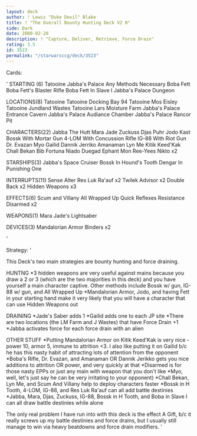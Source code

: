 ```yaml
---
layout: deck
author: ! Lewis "Duke Devil" Blake
title: ! "The Overall Bounty Hunting Deck V2 0"
side: Dark
date: 2000-02-20
description: ! "Capture, Deliver, Retrieve, Force Drain"
rating: 3.5
id: 3523
permalink: "/starwarsccg/deck/3523"
---
```

Cards: 

' STARTING (6)
Tatooine Jabba's Palace
Any Methods Necessary
Boba Fett
Boba Fett's Blaster Rifle
Boba Fett In Slave I
Jabba's Palace Dungeon

 LOCATIONS(8)
Tatooine
Tatooine Docking Bay 94
Tatooine Mos Eisley
Tatooine Jundland Wastes
Tatooine Lars Moisture Farm
Jabba's Palace Entrance Cavern
Jabba's Palace Audiance Chamber
Jabba's Palace Rancor Pit

 CHARACTERS(22)
Jabba The Hutt
Mara Jade
Zuckuss
Djas Puhr
Jodo Kast
Bossk With Mortar Gun
4-LOM With Concussion Rifle
IG-88 With Riot Gun
Dr. Evazan
Myo
Gailid
Dannik Jerriko
Amanaman
Lyn Me
Kitik Keed'Kak
Chall Bekan
Bib Fortuna
Niado Duegad
Ephant Mon
Ree-Yees
Nikto x2

 STARSHIPS(3)
Jabba's Space Cruiser
Bossk In Hound's Tooth
Dengar In Punishing One

 INTERRUPTS(11)
Sense
Alter
Res Luk Ra'auf x2
Twilek Advisor x2
Double Back x2
Hidden Weapons x3

 EFFECTS(6)
Scum and Villany
All Wrapped Up
Quick Reflexes
Resistance
Disarmed x2

 WEAPONS(1)
Mara Jade's Lightsaber

 DEVICES(3)
Mandalorian Armor
Binders x2

'

Strategy: '

This Deck's two main strategies are bounty hunting and force draining.

HUNTNG
 *3 hidden weapons are very useful against mains because you draw a 2 or 3 (which are the two majorities in this deck) and you have yourself a main character captive.	Other methods include Bossk w/ gun, IG-88 w/ gun, and All Wrapped Up
 *Mandalorian Armor, Jodo, and having Fett in your starting hand make it very likely that you will have a character that can use Hidden Weapons out

DRAINING
 *Jade's Saber adds 1
 *Gailid adds one to each JP site
 *There are two locations (the LM Farm and J Wastes) that  have Force Drain +1
 *Jabba activates force for each force drain with an alien

OTHER STUFF
 *Putting Mandalorian Armor on Kitik Keed'Kak is very nice - power 10, armor 5, immune to attrition <3.  I also like putting it on Gailid b/c he has this nasty habit of attracting lots of attention from the opponent
 *Boba's Rifle, Dr. Evazan, and Amanaman OR Dannik Jerikko gets you nice additions to attrition OR power, and very quickly at that
 *Disarmed is for those nasty EPPs or just any main with weapon that you don't like
 *Myo, well, let's just say he can be very irritating to your opponent)
 *Chall Bekan, Lyn Me, and Scum And Villany help to deploy characters faster
 *Bossk in H Tooth, 4-LOM, IG-88, and Res Luk Ra'auf can all add battle destinies
 *Jabba, Mara, Djas, Zuckuss, IG-88, Bossk in H Tooth, and Boba in Slave I can all draw battle destinies while alone


The only real problem I have run into with this deck is the effect A Gift, b/c it really screws up my battle destinies and force drains, but I usually still manage to win via heavy beatdowns and force drain modifiers.  '
